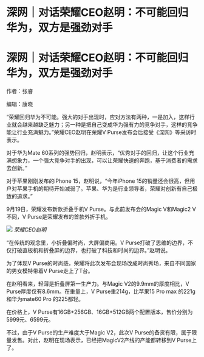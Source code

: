 # 深网｜对话荣耀CEO赵明：不可能回归华为，双方是强劲对手

# 深网｜对话荣耀CEO赵明：不可能回归华为，双方是强劲对手

作者：张睿

编辑：康晓

“荣耀回归华为不可能。强大的对手出现时，应对方法有两种，一是加入，这样行业就会越来越缺乏魅力；另一种是把自己变成华为强有力的竞争对手，这样的竞争能让行业充满魅力。”荣耀CEO赵明在荣耀V
Purse发布会后接受《深网》等采访时表示。

对于华为Mate
60系列的强势回归，赵明表示，“优秀对手的回归，让这个行业充满想象力，一个强大竞争对手的出现，可以让荣耀快速的奔跑，基于消费者的需求去创新。”

对于苹果刚刚发布的iPhone 15，赵明说，“今年iPhone
15的销量还会很高，但用户对苹果手机的期待开始减弱了。苹果、华为是行业领导者，荣耀对创新有自己极致的追求。”

9月19日，荣耀发布新款折叠手机V Purse。与此前发布会的Magic V和Magic2 V不同，V Purse是荣耀发布的首款外折手机。

![](https://inews.gtimg.com/om_bt/Ox3zrh8R99BY8llTDcGsTppffHabm3TsjZ7MrX5G_HvyEAA/1000)
_荣耀CEO赵明_

“在传统的观念里，小折叠偏时尚，大屏偏商用。V Purse打破了思维的边界，不仅打破直板机和折叠屏的边界，也打破了科技和时尚的边界。”赵明说。

为了体现V Purse的时尚感，荣耀将此次发布会现场改成时尚秀场，来自不同国家的男女模特带着V Purse走上了T台。

在赵明看来，轻薄是折叠屏第一生产力。与Magic V2的9.9mm的厚度相比，V Purse厚度仅有8.6mm。在重量上，V
Purse重214g，比苹果15 Pro max 的221g和华为mate60 Pro 的225都轻。

在价格上，V Purse有16GB+256GB、16GB+512GB两个配置版本，售价分别为5999元、6599元。

不过，由于V Purse的生产难度大于Magic V2，此次V
Purse的备货有限，属于限量发售。对此，赵明在现场表示，已经把MagicV2产线的产能都转移到V Purse上了。

